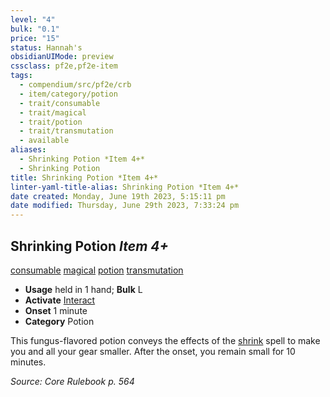```yaml
---
level: "4"
bulk: "0.1"
price: "15"
status: Hannah's
obsidianUIMode: preview
cssclass: pf2e,pf2e-item
tags:
  - compendium/src/pf2e/crb
  - item/category/potion
  - trait/consumable
  - trait/magical
  - trait/potion
  - trait/transmutation
  - available
aliases:
  - Shrinking Potion *Item 4+*
  - Shrinking Potion
title: Shrinking Potion *Item 4+*
linter-yaml-title-alias: Shrinking Potion *Item 4+*
date created: Monday, June 19th 2023, 5:15:11 pm
date modified: Thursday, June 29th 2023, 7:33:24 pm
---
```


## Shrinking Potion *Item 4+*

[consumable](rules/traits/consumable.md) [magical](rules/traits/magical.md) [potion](rules/traits/potion.md) [transmutation](rules/traits/transmutation.md)

- **Usage** held in 1 hand; **Bulk** L
- **Activate** [Interact](rules/actions/interact.md)
- **Onset** 1 minute
- **Category** Potion

This fungus-flavored potion conveys the effects of the [shrink](compendium/spells/shrink.md) spell to make you and all your gear smaller. After the onset, you remain small for 10 minutes.

*Source: Core Rulebook p. 564*
